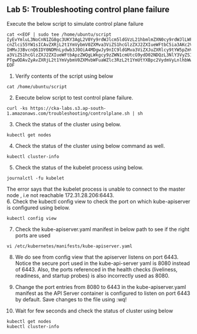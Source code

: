 ## Lab 5:  Troubleshooting control plane failure 
Execute the below script to simulate control plane failure
```
cat <<EOF | sudo tee /home/ubuntu/script
IyEvYmluL3NoCnN1ZG8gc3UKY3AgL2V0Yy9rdWJlcm5ldGVzL21hbmlmZXN0cy9rdWJlLWFwaXNl
cnZlci55YW1sICAvZXRjL2t1YmVybmV0ZXMva3ViZS1hcGlzZXJ2ZXIueWFtbC5ia3AKc2VkIC1p
IHMvJ3BvcnQ6IDY0NDMnLydwb3J0OiA4MDgwJy9nIC9ldGMva3ViZXJuZXRlcy9tYW5pZmVzdHMv
a3ViZS1hcGlzZXJ2ZXIueWFtbApzZWQgLWkgcy9zZWN1cmUtcG9ydD02NDQzL3NlY3VyZS1wb3J0
PTgwODAvZyAvZXRjL2t1YmVybmV0ZXMvbWFuaWZlc3RzL2t1YmUtYXBpc2VydmVyLnlhbWwK
EOF
```
1.	Verify contents of the script using below
```
cat /home/ubuntu/script
```
2.	Execute below script to test control plane failure.
```
curl -ks https://cka-labs.s3.ap-south-1.amazonaws.com/troubleshooting/controlplane.sh | sh
``` 
3.	Check the status of the cluster using below.
```
kubectl get nodes
```
4.	Check the status of the cluster using below command as well.
```
kubectl cluster-info
``` 
5.	Check the status of the kubelet process using below.
```
journalctl -fu kubelet
``` 
The error says that the kubelet process is unable to connect to the master node , i.e not reachable 172.31.28.206:6443.  
6.	Check the kubectl config view to check the port on which kube-apiserver is configured using below.
```
kubectl config view
```
7.	Check the kube-apiserver.yaml manifest in below path to see  if the right ports are used 
``` 
vi /etc/kubernetes/manifests/kube-apiserver.yaml
```
8.	We do see from config view that the apiserver listens on port 6443. Notice the secure port used in the kube-api-server yaml is 8080 instead of 6443. Also, the ports referenced in the health checks (liveliness, readiness, and startup probes) is also incorrectly used as 8080.  
 
9.	Change the port entries from 8080 to 6443 in the kube-apiserver.yaml manifest as the API Server container  is configured to listen on port 6443 by default.  Save changes to the file using :wq! 
 
10.	 Wait for few seconds and check the status of cluster using below
```
kubectl get nodes
kubectl cluster-info
``` 
 
